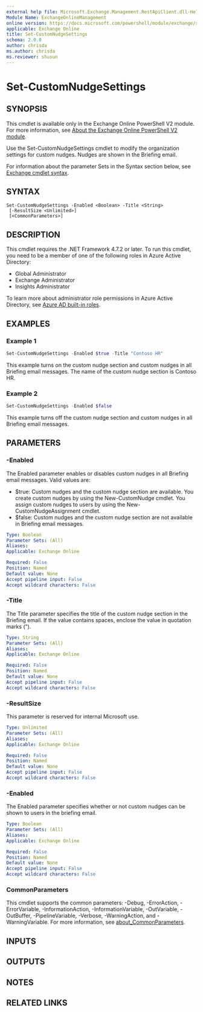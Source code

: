 ```yaml
---
external help file: Microsoft.Exchange.Management.RestApiClient.dll-Help.xml
Module Name: ExchangeOnlineManagement
online version: https://docs.microsoft.com/powershell/module/exchange/set-customnudgesettings
applicable: Exchange Online
title: Set-CustomNudgeSettings
schema: 2.0.0
author: chrisda
ms.author: chrisda
ms.reviewer: shusun
---
```


# Set-CustomNudgeSettings

## SYNOPSIS
This cmdlet is available only in the Exchange Online PowerShell V2 module. For more information, see [About the Exchange Online PowerShell V2 module](https://docs.microsoft.com/powershell/exchange/exchange-online-powershell-v2).

Use the Set-CustomNudgeSettings cmdlet to modify the organization settings for custom nudges. Nudges are shown in the Briefing email.

For information about the parameter Sets in the Syntax section below, see [Exchange cmdlet syntax](https://docs.microsoft.com/powershell/exchange/exchange-cmdlet-syntax).

## SYNTAX

```
Set-CustomNudgeSettings -Enabled <Boolean> -Title <String>
 [-ResultSize <Unlimited>]
 [<CommonParameters>]
```

## DESCRIPTION
This cmdlet requires the .NET Framework 4.7.2 or later. To run this cmdlet, you need to be a member of one of the following roles in Azure Active Directory:

- Global Administrator
- Exchange Administrator
- Insights Administrator

To learn more about administrator role permissions in Azure Active Directory, see [Azure AD built-in roles](https://docs.microsoft.com/azure/active-directory/roles/permissions-reference).

## EXAMPLES

### Example 1
```powershell
Set-CustomNudgeSettings -Enabled $true -Title "Contoso HR"
```

This example turns on the custom nudge section and custom nudges in all Briefing email messages. The name of the custom nudge section is Contoso HR.

### Example 2
```powershell
Set-CustomNudgeSettings -Enabled $false
```

This example turns off the custom nudge section and custom nudges in all Briefing email messages.

## PARAMETERS

### -Enabled
The Enabled parameter enables or disables custom nudges in all Briefing email messages. Valid values are:

- $true: Custom nudges and the custom nudge section are available. You create custom nudges by using the New-CustomNudge cmdlet. You assign custom nudges to users by using the New-CustomNudgeAssignment cmdlet.
- $false: Custom nudges and the custom nudge section are not available in Briefing email messages.

```yaml
Type: Boolean
Parameter Sets: (All)
Aliases:
Applicable: Exchange Online

Required: False
Position: Named
Default value: None
Accept pipeline input: False
Accept wildcard characters: False
```

### -Title
The Title parameter specifies the title of the custom nudge section in the Briefing email. If the value contains spaces, enclose the value in quotation marks (").

```yaml
Type: String
Parameter Sets: (All)
Aliases:
Applicable: Exchange Online

Required: False
Position: Named
Default value: None
Accept pipeline input: False
Accept wildcard characters: False
```

### -ResultSize
This parameter is reserved for internal Microsoft use.

```yaml
Type: Unlimited
Parameter Sets: (All)
Aliases:
Applicable: Exchange Online

Required: False
Position: Named
Default value: None
Accept pipeline input: False
Accept wildcard characters: False
```

### -Enabled
The Enabled parameter specifies whether or not custom nudges can be shown to users in the briefing email.

```yaml
Type: Boolean
Parameter Sets: (All)
Aliases:
Applicable: Exchange Online

Required: False
Position: Named
Default value: None
Accept pipeline input: False
Accept wildcard characters: False
```

### CommonParameters
This cmdlet supports the common parameters: -Debug, -ErrorAction, -ErrorVariable, -InformationAction, -InformationVariable, -OutVariable, -OutBuffer, -PipelineVariable, -Verbose, -WarningAction, and -WarningVariable. For more information, see [about_CommonParameters](https://go.microsoft.com/fwlink/p/?LinkID=113216).

## INPUTS

###  

## OUTPUTS

###  

## NOTES

## RELATED LINKS
